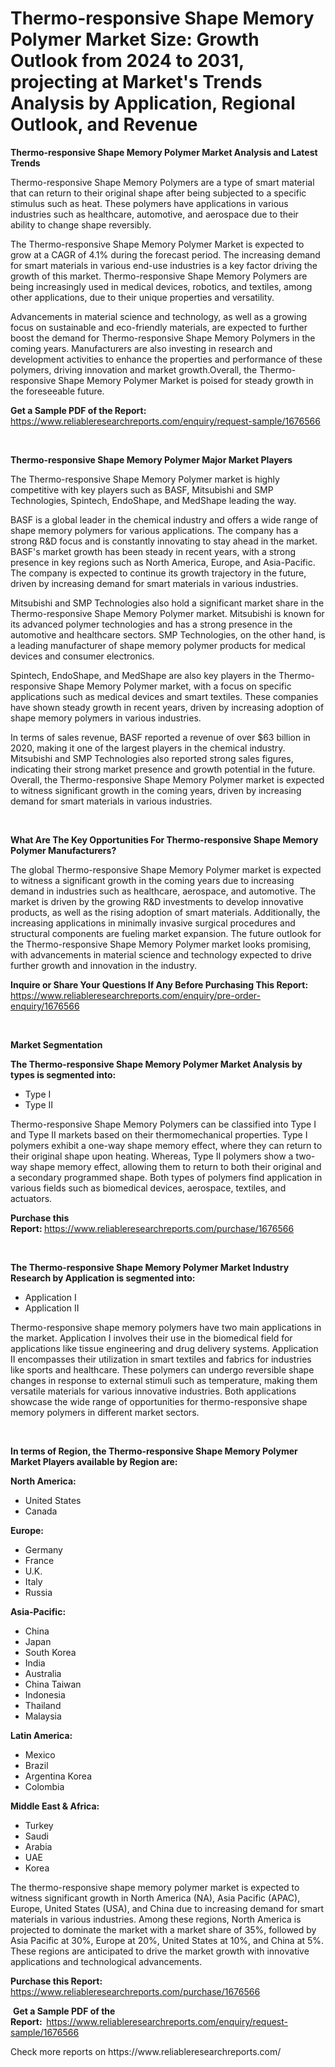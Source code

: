 <p><h1>Thermo-responsive Shape Memory Polymer Market Size: Growth Outlook from 2024 to 2031, projecting at Market's Trends Analysis by Application, Regional Outlook, and Revenue</h1></p><p><strong>Thermo-responsive Shape Memory Polymer Market Analysis and Latest Trends</strong></p>
<p><p>Thermo-responsive Shape Memory Polymers are a type of smart material that can return to their original shape after being subjected to a specific stimulus such as heat. These polymers have applications in various industries such as healthcare, automotive, and aerospace due to their ability to change shape reversibly.</p><p>The Thermo-responsive Shape Memory Polymer Market is expected to grow at a CAGR of 4.1% during the forecast period. The increasing demand for smart materials in various end-use industries is a key factor driving the growth of this market. Thermo-responsive Shape Memory Polymers are being increasingly used in medical devices, robotics, and textiles, among other applications, due to their unique properties and versatility.</p><p>Advancements in material science and technology, as well as a growing focus on sustainable and eco-friendly materials, are expected to further boost the demand for Thermo-responsive Shape Memory Polymers in the coming years. Manufacturers are also investing in research and development activities to enhance the properties and performance of these polymers, driving innovation and market growth.Overall, the Thermo-responsive Shape Memory Polymer Market is poised for steady growth in the foreseeable future.</p></p>
<p><strong>Get a Sample PDF of the Report:&nbsp;</strong> <a href="https://www.reliableresearchreports.com/enquiry/request-sample/1676566">https://www.reliableresearchreports.com/enquiry/request-sample/1676566</a></p>
<p>&nbsp;</p>
<p><strong>Thermo-responsive Shape Memory Polymer Major Market Players</strong></p>
<p><p>The Thermo-responsive Shape Memory Polymer market is highly competitive with key players such as BASF, Mitsubishi and SMP Technologies, Spintech, EndoShape, and MedShape leading the way. </p><p>BASF is a global leader in the chemical industry and offers a wide range of shape memory polymers for various applications. The company has a strong R&D focus and is constantly innovating to stay ahead in the market. BASF's market growth has been steady in recent years, with a strong presence in key regions such as North America, Europe, and Asia-Pacific. The company is expected to continue its growth trajectory in the future, driven by increasing demand for smart materials in various industries.</p><p>Mitsubishi and SMP Technologies also hold a significant market share in the Thermo-responsive Shape Memory Polymer market. Mitsubishi is known for its advanced polymer technologies and has a strong presence in the automotive and healthcare sectors. SMP Technologies, on the other hand, is a leading manufacturer of shape memory polymer products for medical devices and consumer electronics.</p><p>Spintech, EndoShape, and MedShape are also key players in the Thermo-responsive Shape Memory Polymer market, with a focus on specific applications such as medical devices and smart textiles. These companies have shown steady growth in recent years, driven by increasing adoption of shape memory polymers in various industries.</p><p>In terms of sales revenue, BASF reported a revenue of over $63 billion in 2020, making it one of the largest players in the chemical industry. Mitsubishi and SMP Technologies also reported strong sales figures, indicating their strong market presence and growth potential in the future. Overall, the Thermo-responsive Shape Memory Polymer market is expected to witness significant growth in the coming years, driven by increasing demand for smart materials in various industries.</p></p>
<p>&nbsp;</p>
<p><strong>What Are The Key Opportunities For Thermo-responsive Shape Memory Polymer Manufacturers?</strong></p>
<p><p>The global Thermo-responsive Shape Memory Polymer market is expected to witness a significant growth in the coming years due to increasing demand in industries such as healthcare, aerospace, and automotive. The market is driven by the growing R&D investments to develop innovative products, as well as the rising adoption of smart materials. Additionally, the increasing applications in minimally invasive surgical procedures and structural components are fueling market expansion. The future outlook for the Thermo-responsive Shape Memory Polymer market looks promising, with advancements in material science and technology expected to drive further growth and innovation in the industry.</p></p>
<p><strong>Inquire or Share Your Questions If Any Before Purchasing This Report:</strong> <a href="https://www.reliableresearchreports.com/enquiry/pre-order-enquiry/1676566">https://www.reliableresearchreports.com/enquiry/pre-order-enquiry/1676566</a></p>
<p>&nbsp;</p>
<p><strong>Market Segmentation</strong></p>
<p><strong>The Thermo-responsive Shape Memory Polymer Market Analysis by types is segmented into:</strong></p>
<p><ul><li>Type I</li><li>Type II</li></ul></p>
<p><p>Thermo-responsive Shape Memory Polymers can be classified into Type I and Type II markets based on their thermomechanical properties. Type I polymers exhibit a one-way shape memory effect, where they can return to their original shape upon heating. Whereas, Type II polymers show a two-way shape memory effect, allowing them to return to both their original and a secondary programmed shape. Both types of polymers find application in various fields such as biomedical devices, aerospace, textiles, and actuators.</p></p>
<p><strong>Purchase this Report:&nbsp;</strong><a href="https://www.reliableresearchreports.com/purchase/1676566">https://www.reliableresearchreports.com/purchase/1676566</a></p>
<p>&nbsp;</p>
<p><strong>The Thermo-responsive Shape Memory Polymer Market Industry Research by Application is segmented into:</strong></p>
<p><ul><li>Application I</li><li>Application II</li></ul></p>
<p><p>Thermo-responsive shape memory polymers have two main applications in the market. Application I involves their use in the biomedical field for applications like tissue engineering and drug delivery systems. Application II encompasses their utilization in smart textiles and fabrics for industries like sports and healthcare. These polymers can undergo reversible shape changes in response to external stimuli such as temperature, making them versatile materials for various innovative industries. Both applications showcase the wide range of opportunities for thermo-responsive shape memory polymers in different market sectors.</p></p>
<p>&nbsp;</p>
<p><strong>In terms of Region, the Thermo-responsive Shape Memory Polymer Market Players available by Region are:</strong></p>
<p>
    <p> <strong> North America: </strong>
        <ul>
            <li>United States</li>
            <li>Canada</li>
        </ul>
        </p> 
    <p> <strong> Europe: </strong>
        <ul>
            <li>Germany</li>
            <li>France</li>
            <li>U.K.</li>
            <li>Italy</li>
            <li>Russia</li>
        </ul>
        </p> 
    <p> <strong> Asia-Pacific: </strong>
        <ul>
            <li>China</li>
            <li>Japan</li>
            <li>South Korea</li>
            <li>India</li>
            <li>Australia</li>
            <li>China Taiwan</li>
            <li>Indonesia</li>
            <li>Thailand</li>
            <li>Malaysia</li>
        </ul>
        </p> 
    <p> <strong> Latin America: </strong>
        <ul>
            <li>Mexico</li>
            <li>Brazil</li>
            <li>Argentina Korea</li>
            <li>Colombia</li>
        </ul>
        </p> 
    <p> <strong> Middle East & Africa: </strong>
        <ul>
            <li>Turkey</li>
            <li>Saudi</li>
            <li>Arabia</li>
            <li>UAE</li>
            <li>Korea</li>
        </ul>
    </p>
    </p>
<p><p>The thermo-responsive shape memory polymer market is expected to witness significant growth in North America (NA), Asia Pacific (APAC), Europe, United States (USA), and China due to increasing demand for smart materials in various industries. Among these regions, North America is projected to dominate the market with a market share of 35%, followed by Asia Pacific at 30%, Europe at 20%, United States at 10%, and China at 5%. These regions are anticipated to drive the market growth with innovative applications and technological advancements.</p></p>
<p><strong>Purchase this Report: </strong><a href="https://www.reliableresearchreports.com/purchase/1676566">https://www.reliableresearchreports.com/purchase/1676566</a></p>
<p>&nbsp;<strong>Get a Sample PDF of the Report:&nbsp;&nbsp;</strong><a href="https://www.reliableresearchreports.com/enquiry/request-sample/1676566">https://www.reliableresearchreports.com/enquiry/request-sample/1676566</a></p>
<p><strong></strong></p>
<p>Check more reports on https://www.reliableresearchreports.com/</p>